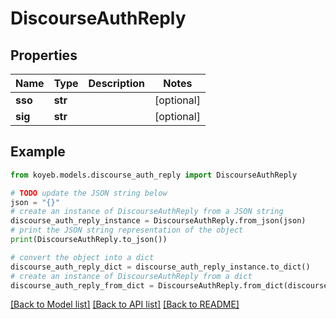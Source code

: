 # DiscourseAuthReply


## Properties

Name | Type | Description | Notes
------------ | ------------- | ------------- | -------------
**sso** | **str** |  | [optional] 
**sig** | **str** |  | [optional] 

## Example

```python
from koyeb.models.discourse_auth_reply import DiscourseAuthReply

# TODO update the JSON string below
json = "{}"
# create an instance of DiscourseAuthReply from a JSON string
discourse_auth_reply_instance = DiscourseAuthReply.from_json(json)
# print the JSON string representation of the object
print(DiscourseAuthReply.to_json())

# convert the object into a dict
discourse_auth_reply_dict = discourse_auth_reply_instance.to_dict()
# create an instance of DiscourseAuthReply from a dict
discourse_auth_reply_from_dict = DiscourseAuthReply.from_dict(discourse_auth_reply_dict)
```
[[Back to Model list]](../README.md#documentation-for-models) [[Back to API list]](../README.md#documentation-for-api-endpoints) [[Back to README]](../README.md)


